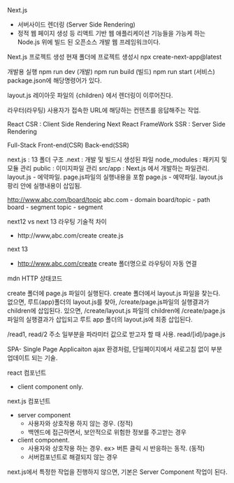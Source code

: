 Next.js
- 서버사이드 렌더링 (Server Side Rendering)
- 정적 웹 페이지 생성 등 리액트 기반 웹 애플리케이션 기능들을 가능케 하는
  Node.js 위에 빌드 된 오픈소스 개발 웹 프레임워크이다.
  
Next.js 프로젝트 생성
  현재 폴더에 프로젝트 생성시
  npx create-next-app@latest

개발용 실행
  npm run dev  (개발)
  npm run build (빌드)
  npm run start (서비스)
  package.json에 해당명령어가 있다.

layout.js
  레이아웃 파일의 <body>{children}</body> 에서
  렌더링이 이루어진다. 


라우터(라우팅)
  사용자가 접속한 URL에 해당하는 컨텐츠를 응답해주는 작업. 

React 
CSR : Client Side Rendering
Next
React FrameWork
SSR : Server Side Rendering

Full-Stack
Front-end(CSR)
Back-end(SSR)

next.js : 13 폴더 구조
  .next : 개발 및 빌드시 생성된 파일
  node_modules : 패키지 및 모듈 관리
  public : 이미지파일 관리
  src/app : Next.js 에서 개발하는 파일관리.
     layout.js - 에약파일. page.js파일의 실행내용을 포함
     page.js - 예약파일. layout.js팡리 안에 실행내용이 삽입됨.



http://www.abc.com/board/topic
abc.com - domain
board/topic - path
board - segment
topic - segment

next12 vs next 13 라우팅 기술적 차이
- http://www,abc.com/create  create.js

next 13 
  - http://www.abc.com/create create 폴더명으로 라우팅이 자동 연결

mdn HTTP 상태코드

create 폴더에 page.js 파일이 실행된다.
create 폴더에서 layout.js 파일을 찾는다.
없으면, 루트(app)폴더의 layout.js를 찾아, /create/page.js파일의 실행결과가
children에 삽입된다.
 있으면, /create/layout.js 파일의 children에 /create/page.js파일의 실행결과가 삽입되고
    루트 app 폴더의 layout.js에 최종 삽입된다.

/read1, read/2  주소 일부분을 파라미터 값으로 받고자 할 때 사용.
read/[id]/page.js

SPA- Single Page Applicaiton
 ajax 환경처럼, 단일페이지에서 새로고침 없이 부분업데이트 되는 기술.

react
컴포넌트
- client component only.

next.js
컴포넌트
  - server component
      - 사용자와 상호작용 하지 않는 경우. (정적)
      - 백엔드에 접근하면서, 보안적으로 위험한 정보를 주고받는 경우
  - client component.
      - 사용자와 상호작용 하는 경우. ex> 버튼 클릭 시 반응하는 동작. (동적)
      - 서버컴포넌트로 해결되지 않는 경우
      
next.js에서 특정한 작업을 진행하지 않으면, 기본은 Server Component 작업이 된다.